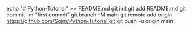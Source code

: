 echo "# Python-Tutorial" >> README.md
git init
git add README.md
git commit -m "first commit"
git branch -M main
git remote add origin https://github.com/Sojnr/Python-Tutorial.git
git push -u origin main
